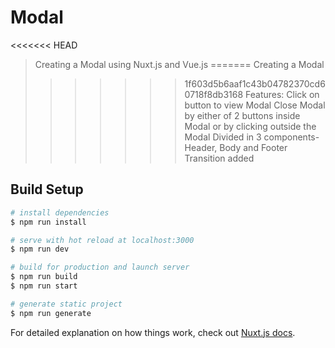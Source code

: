 # Modal

<<<<<<< HEAD
> Creating a Modal using Nuxt.js and Vue.js
=======
> Creating a Modal
>>>>>>> 1f603d5b6aaf1c43b04782370cd60718f8db3168
> Features: Click on button to view Modal
            Close Modal by either of 2 buttons inside Modal or by clicking outside the Modal
            Divided in 3 components- Header, Body and Footer
            Transition added

## Build Setup

``` bash
# install dependencies
$ npm run install

# serve with hot reload at localhost:3000
$ npm run dev

# build for production and launch server
$ npm run build
$ npm run start

# generate static project
$ npm run generate
```

For detailed explanation on how things work, check out [Nuxt.js docs](https://nuxtjs.org).
